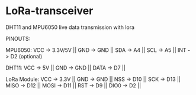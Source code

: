 # LoRa-transceiver
DHT11 and MPU6050 live data transmission with lora


PINOUTS:

MPU6050:
VCC  -> 3.3V/5V  ||
GND  -> GND  ||
SDA  -> A4  ||
SCL  -> A5  ||
INT  -> D2 (optional)

DHT11:
VCC  -> 5V ||
GND  -> GND ||
DATA -> D7 ||

LoRa Module:
VCC  -> 3.3V ||
GND  -> GND ||
NSS  -> D10 ||
SCK  -> D13 ||
MISO -> D12 ||
MOSI -> D11 ||
RST  -> D9 ||
DIO0 -> D2 ||
